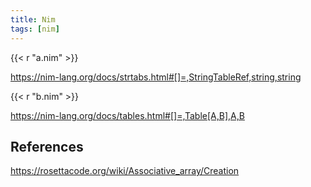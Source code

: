```yaml
---
title: Nim
tags: [nim]
---
```


{{< r "a.nim" >}}

<https://nim-lang.org/docs/strtabs.html#[]=,StringTableRef,string,string>

{{< r "b.nim" >}}

<https://nim-lang.org/docs/tables.html#[]=,Table[A,B],A,B>

## References

<https://rosettacode.org/wiki/Associative_array/Creation>
